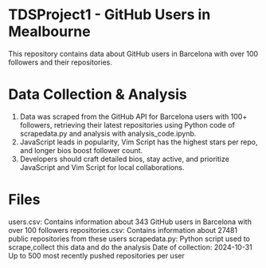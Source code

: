 # TDSProject1 - GitHub Users in Mealbourne
This repository contains data about GitHub users in Barcelona with over 100 followers and their repositories.

# Data Collection & Analysis
1. Data was scraped from the GitHub API for Barcelona users with 100+ followers, retrieving their latest repositories using Python code of scrapedata.py and analysis with analysis_code.ipynb.
2. JavaScript leads in popularity, Vim Script has the highest stars per repo, and longer bios boost follower count.
3. Developers should craft detailed bios, stay active, and prioritize JavaScript and Vim Script for local collaborations.

# Files
users.csv: Contains information about 343 GitHub users in Barcelona with over 100 followers
repositories.csv: Contains information about 27481 public repositories from these users
scrapedata.py: Python script used to scrape,collect this data and do the analysis
Date of collection: 2024-10-31
Up to 500 most recently pushed repositories per user
